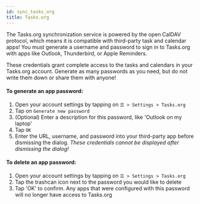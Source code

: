 ```yaml
---
id: sync_tasks_org
title: Tasks.org
---
```

The Tasks.org synchronization service is powered by the open CalDAV protocol,
which means it is compatible with third-party task and calendar apps! You must
generate a username and password to sign in to Tasks.org with apps like
Outlook, Thunderbird, or Apple Reminders.

These credentials grant complete access to the tasks and calendars in your
Tasks.org account. Generate as many passwords as you need, but do not write
them down or share them with anyone!

#### To generate an app password:

1. Open your account settings by tapping on `☰ > Settings > Tasks.org`
2. Tap on `Generate new password`
3. (Optional) Enter a description for this password, like 'Outlook on my
   laptop'
4. Tap `OK`
5. Enter the URL, username, and password into your third-party app before
   dismissing the dialog. _These credentials cannot be displayed after
   dismissing the dialog!_

#### To delete an app password:

1. Open your account settings by tapping on `☰ > Settings > Tasks.org`
2. Tap the trashcan icon next to the password you would like to delete
3. Tap 'OK' to confirm. Any apps that were configured with this password will
   no longer have access to Tasks.org

